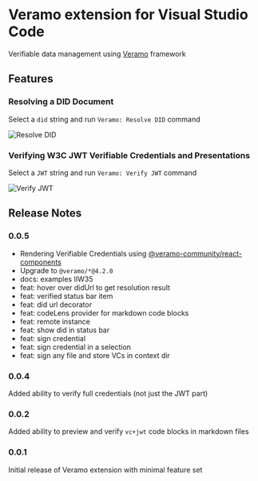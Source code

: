 # Veramo extension for Visual Studio Code

Verifiable data management using [Veramo](https://veramo.io) framework

## Features

### Resolving a DID Document 

Select a `did` string and run `Veramo: Resolve DID` command

![Resolve DID](images/resolve-did.gif)

### Verifying W3C JWT Verifiable Credentials and Presentations

Select a `JWT` string and run `Veramo: Verify JWT` command

![Verify JWT](images/verify-jwt.gif)


## Release Notes

### 0.0.5

* Rendering Verifiable Credentials using [@veramo-community/react-components](https://github.com/veramolabs/react-components) 
* Upgrade to `@veramo/*@4.2.0`
* docs: examples IIW35
* feat: hover over didUrl to get resolution result
* feat: verified status bar item
* feat: did url decorator
* feat: codeLens provider for markdown code blocks
* feat: remote instance
* feat: show did in status bar
* feat: sign credential
* feat: sign credential in a selection
* feat: sign any file and store VCs in context dir

### 0.0.4

Added ability to verify full credentials (not just the JWT part)

### 0.0.2

Added ability to preview and verify `vc+jwt` code blocks in markdown files


### 0.0.1

Initial release of Veramo extension with minimal feature set

